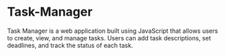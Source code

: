 # Task-Manager
Task Manager is a web application built using JavaScript that allows users to create, view, and manage tasks. Users can add task descriptions, set deadlines, and track the status of each task.
